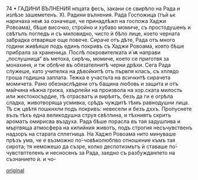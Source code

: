 ﻿74	• ГАДИНИ ВЪЛНЕНИЯ
нпцата фесъ, закани се свирѣпо на Рада и излѣзе зашеметенъ.
XI.
Радини вълнения.
Рада Госпожица (тъй ьк наричаха неѭ за означеше, че принадлѣжп на госпожа Хаджи Ровоама), бѣше височко, стройно и хубаво момиче, съ простодушенъ и свѣтълъ погледъ и съ миловидно, чисто ѝ бѣло лице, което черната забрадка отваряше още повече.
Сираче отъ дѣте, Рада отъ много години живѣяше подъ единъ покривъ съ Хаджи Ровоама, която бѣше прибрала за храненица. Послѣ покровителката и́ ѭ направи „послушница“ въ метоха, сирѣчь, момиче, което се приготвя за монахиня, и тж облѣче въ обязателнитѣ черни дрѣхи. Сега Рада служеше, като учителка на дѣвойкитѣ отъ първпя класъ, съ хплядо гроша годишна заплата.
Тежка е участьта на всичкитѣ сирачета момичета. Рано обезнаслѣдени отъ бащина любовь и защита и отъ майчина нѣжна грижа, хвърлейи на произвола на хор.ската милость или жестокосърдие, тѣ отрасватъ и вирѣятъ, безъ да ги е огрѣла сладка, животворяща усмивка, срѣдъ чуждитѣ тѣмъ равнодушни лица. Тѣ сж цвѣтя пошкнхли подъ покривъ: невесели и безъ дххъ. Пропуснете възъ тѣхъ една великодушна струя свѣтлина, и тѣхниятъ скритъ ароматъ омирисва въздуха.
Рада бѣше порасла въ тая задушлива и мъртвяща атмосфера на килийния животъ, подъ строгия несъчувственъ надзоръ на старата сплетница. На Хаджп Ровоама нито минуваше прѣзъ ума, че е възможно по́-човѣколюбпво отношение къмъ тая сирота; тя неможешо да съзре, колко деспотизмътъ ѝ ставаше по́-чувствптеленъ и несносенъ за Рада, заедно съ разбужданпето на съзнанието ѝ. и чо-

[original](images/087.jpg)